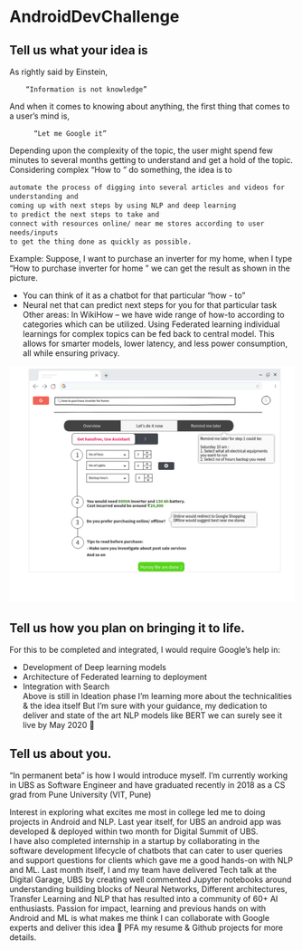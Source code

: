 # AndroidDevChallenge

## Tell us what your idea is
As rightly said by Einstein,  

        “Information is not knowledge” 
        
And when it comes to knowing about anything, the first thing that comes to a user’s mind is,

          “Let me Google it” 
        
Depending upon the complexity of the topic, the user might spend few minutes to several months getting to understand and get a hold of the topic. Considering complex “How to ” do something, the idea is to 

    automate the process of digging into several articles and videos for understanding and 
    coming up with next steps by using NLP and deep learning 
    to predict the next steps to take and 
    connect with resources online/ near me stores according to user needs/inputs 
    to get the thing done as quickly as possible. 
    
Example: Suppose, I want to purchase an inverter for my home, when I type “How to purchase inverter for home ” we can get the result as shown in the picture.  
- You can think of it as a chatbot for that particular “how - to” 
- Neural net that can predict next steps for you for that particular task 
Other areas: In WikiHow – we have wide range of how-to according to categories which can be utilized. 
Using Federated learning individual learnings for complex topics can be fed back to central model. This allows for smarter models, lower latency, and less power consumption, all while ensuring privacy.  

![Example](/how-to-example.png)
  
## Tell us how you plan on bringing it to life.   
For this to be completed and integrated, I would require Google’s help in: 
- Development of Deep learning models 
- Architecture of Federated learning to deployment 
- Integration with Search  
Above is still in Ideation phase I’m learning more about the technicalities & the idea itself But I’m sure with your guidance, my dedication to deliver and state of the art NLP models like BERT we can surely see it live by May 2020  

## Tell us about you.    
“In permanent beta” is how I would introduce myself. 
I’m currently working in UBS as Software Engineer and have graduated recently in 2018 as a CS grad from Pune University (VIT, Pune)

Interest in exploring what excites me most in college led me to doing projects in Android and NLP. Last year itself, for UBS an android app was developed & deployed within two month for Digital Summit of UBS.  
I have also completed internship in a startup by collaborating in the software development lifecycle of chatbots that can cater to user queries and support questions for clients which gave me a good hands-on with NLP and ML. 
Last month itself, I and my team have delivered Tech talk at the Digital Garage, UBS by creating well commented Jupyter notebooks around understanding building blocks of Neural Networks, Different architectures, Transfer Learning and NLP that has resulted into a community of 60+ AI enthusiasts. 
Passion for impact, learning and previous hands on with Android and ML is what makes me think I can collaborate with Google experts and deliver this idea  
PFA my resume & Github projects for more details.    
